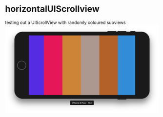 # horizontalUIScrollview
testing out a UIScrollView with randomly coloured subviews
![Screenshot](screenShot.png)
